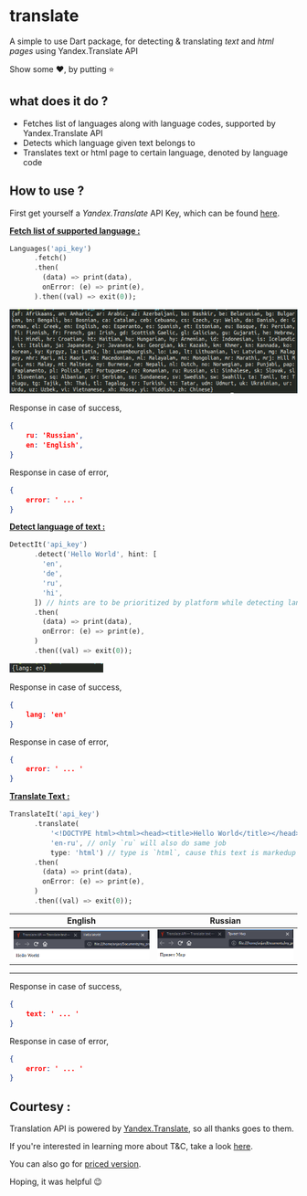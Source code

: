 # translate
A simple to use Dart package, for detecting &amp; translating *text* and *html pages* using Yandex.Translate API

Show some :heart:, by putting :star:

## what does it do ?
- Fetches list of languages along with language codes, supported by Yandex.Translate API
- Detects which language given text belongs to
- Translates text or html page to certain language, denoted by language code

## How to use ?
First get yourself a *Yandex.Translate* API Key, which can be found [here](https://translate.yandex.com/developers/keys).

<u><b>Fetch list of supported language :</u></b>
```dart
Languages('api_key')
      .fetch()
      .then(
        (data) => print(data),
        onError: (e) => print(e),
      ).then((val) => exit(0));
```
![supported_languages](images/supported_languages.png)

Response in case of success,
```json
{
    ru: 'Russian',
    en: 'English',
}
```
Response in case of error,
```json
{
    error: ' ... '
}
```
<u><b>Detect language of text :</u></b>
```dart
DetectIt('api_key')
      .detect('Hello World', hint: [
        'en',
        'de',
        'ru',
        'hi',
      ]) // hints are to be prioritized by platform while detecting language, if provided
      .then(
        (data) => print(data),
        onError: (e) => print(e),
      )
      .then((val) => exit(0));
```
![detect_language](images/detect_language.png)

Response in case of success,
```json
{
    lang: 'en'
}
```
Response in case of error,
```json
{
    error: ' ... '
}
```
<b><u>Translate Text :</u></b>
```dart
TranslateIt('api_key')
      .translate(
          '<!DOCTYPE html><html><head><title>Hello World</title></head><body><p>Hello World</p></body></html>',
          'en-ru', // only `ru` will also do same job
          type: 'html') // type is `html`, cause this text is markedup
      .then(
        (data) => print(data),
        onError: (e) => print(e),
      )
      .then((val) => exit(0));
```
English | Russian
--------|---------
![html_page_in_english](images/html_page_in_english.png)|![html_page_in_russian](images/html_page_in_russian.png)
------------------

Response in case of success,
```json
{
    text: ' ... '
}
```
Response in case of error,
```json
{
    error: ' ... '
}
```
## Courtesy :
Translation API is powered by [Yandex.Translate](https://translate.yandex.com/), so all thanks goes to them. 

If you're interested in learning more about T&C, take a look [here](https://tech.yandex.com/translate/doc/dg/concepts/design-requirements-docpage/).

You can also go for [priced version](https://translate.yandex.com/developers/prices).

Hoping, it was helpful :wink:
